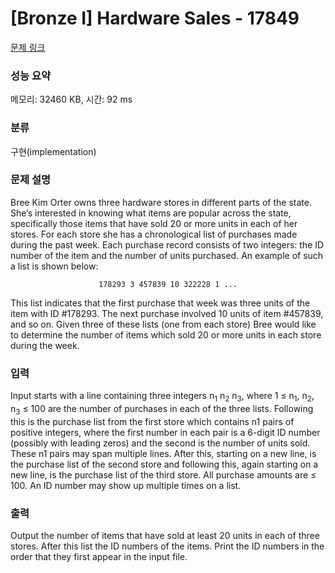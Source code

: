 # [Bronze I] Hardware Sales - 17849 

[문제 링크](https://www.acmicpc.net/problem/17849) 

### 성능 요약

메모리: 32460 KB, 시간: 92 ms

### 분류

구현(implementation)

### 문제 설명

<p>Bree Kim Orter owns three hardware stores in different parts of the state. She’s interested in knowing what items are popular across the state, specifically those items that have sold 20 or more units in each of her stores. For each store she has a chronological list of purchases made during the past week. Each purchase record consists of two integers: the ID number of the item and the number of units purchased. An example of such a list is shown below:</p>

<p style="text-align: center;"><code>178293 3 457839 10 322228 1 ...</code></p>

<p>This list indicates that the first purchase that week was three units of the item with ID #178293. The next purchase involved 10 units of item #457839, and so on. Given three of these lists (one from each store) Bree would like to determine the number of items which sold 20 or more units in each store during the week.</p>

### 입력 

 <p>Input starts with a line containing three integers n<sub>1</sub> n<sub>2</sub> n<sub>3</sub>, where 1 ≤ n<sub>1</sub>, n<sub>2</sub>, n<sub>3</sub> ≤ 100 are the number of purchases in each of the three lists. Following this is the purchase list from the first store which contains n1 pairs of positive integers, where the first number in each pair is a 6-digit ID number (possibly with leading zeros) and the second is the number of units sold. These n1 pairs may span multiple lines. After this, starting on a new line, is the purchase list of the second store and following this, again starting on a new line, is the purchase list of the third store. All purchase amounts are ≤ 100. An ID number may show up multiple times on a list.</p>

### 출력 

 <p>Output the number of items that have sold at least 20 units in each of three stores. After this list the ID numbers of the items. Print the ID numbers in the order that they first appear in the input file.</p>

